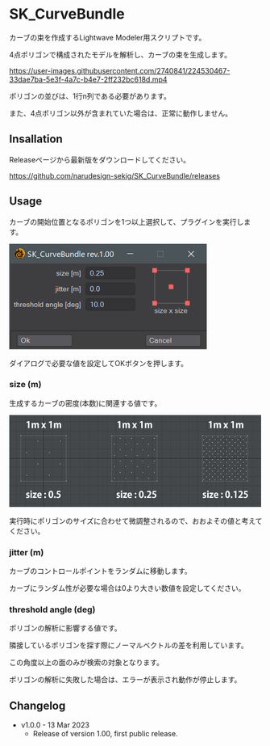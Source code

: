 # SK_CurveBundle

カーブの束を作成するLightwave Modeler用スクリプトです。

4点ポリゴンで構成されたモデルを解析し、カーブの束を生成します。

https://user-images.githubusercontent.com/2740841/224530467-33dae7ba-5e3f-4a7c-b4e7-2ff232bc618d.mp4

ポリゴンの並びは、1行n列である必要があります。

また、4点ポリゴン以外が含まれていた場合は、正常に動作しません。

## Insallation

Releaseページから最新版をダウンロードしてください。

https://github.com/narudesign-sekig/SK_CurveBundle/releases

## Usage

カーブの開始位置となるポリゴンを1つ以上選択して、プラグインを実行します。

![Dialog](Images/SK_CurveBundle.png)

ダイアログで必要な値を設定してOKボタンを押します。

### size (m)

生成するカーブの密度(本数)に関連する値です。

![Size](Images/size.png)

実行時にポリゴンのサイズに合わせて微調整されるので、おおよその値と考えてください。

### jitter (m)

カーブのコントロールポイントをランダムに移動します。

カーブにランダム性が必要な場合は0より大きい数値を設定してください。

### threshold angle (deg)

ポリゴンの解析に影響する値です。

隣接しているポリゴンを探す際にノーマルベクトルの差を利用しています。

この角度以上の面のみが検索の対象となります。


ポリゴンの解析に失敗した場合は、エラーが表示され動作が停止します。


## Changelog

- v1.0.0 - 13 Mar 2023
    - Release of version 1.00, first public release.
